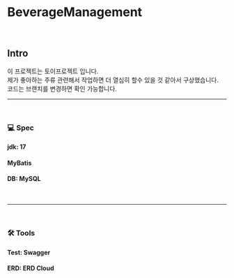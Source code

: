 # BeverageManagement
<br>

## Intro
이 프로젝트는 토이프로젝트 입니다.<br>
제가 좋아하는 주류 관련해서 작업하면 더 열심히 할수 있을 것 같아서 구상했습니다.<br>
코드는 브랜치를 변경하면 확인 가능합니다.
<br>
<hr>
<br>

### :computer: Spec
#### jdk: 17
#### MyBatis
#### DB: MySQL
<br>
<hr>
<br>

### 🛠 Tools
#### Test: Swagger
#### ERD: ERD Cloud

